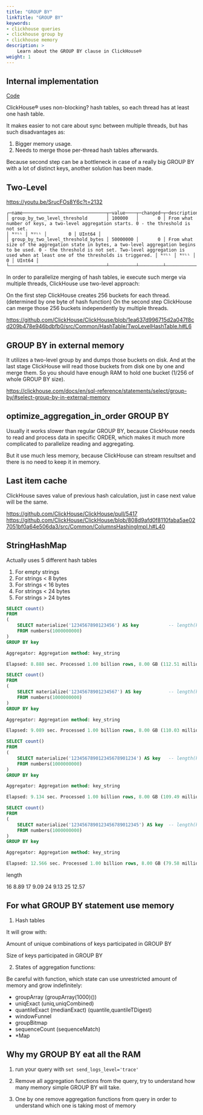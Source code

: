 ```yaml
---
title: "GROUP BY"
linkTitle: "GROUP BY"
keywords:
- clickhouse queries
- clickhouse group by
- clickhouse memory
description: >
    Learn about the GROUP BY clause in ClickHouse®
weight: 1
---
```


## Internal implementation

[Code](https://github.com/ClickHouse/ClickHouse/blob/8ab5270ded39c8b044f60f73c1de00c8117ab8f2/src/Interpreters/Aggregator.cpp#L382)

ClickHouse® uses non-blocking? hash tables, so each thread has at least one hash table.

It makes easier to not care about sync between multiple threads, but has such disadvantages as: 
1. Bigger memory usage.
2. Needs to merge those per-thread hash tables afterwards.


Because second step can be a bottleneck in case of a really big GROUP BY with a lot of distinct keys, another solution has been made.

## Two-Level

https://youtu.be/SrucFOs8Y6c?t=2132

```
┌─name───────────────────────────────┬─value────┬─changed─┬─description────────────────────────────────────────────────────────────────────────────────────────────────────────────────────────────────────────────────────────────────────────────────────────────────┬─min──┬─max──┬─readonly─┬─type───┐
│ group_by_two_level_threshold       │ 100000   │       0 │ From what number of keys, a two-level aggregation starts. 0 - the threshold is not set.                                                                                                                    │ ᴺᵁᴸᴸ │ ᴺᵁᴸᴸ │        0 │ UInt64 │
│ group_by_two_level_threshold_bytes │ 50000000 │       0 │ From what size of the aggregation state in bytes, a two-level aggregation begins to be used. 0 - the threshold is not set. Two-level aggregation is used when at least one of the thresholds is triggered. │ ᴺᵁᴸᴸ │ ᴺᵁᴸᴸ │        0 │ UInt64 │
└────────────────────────────────────┴──────────┴─────────┴────────────────────────────────────────────────────────────────────────────────────────────────────────────────────────────────────────────────────────────────────────────────────────────────────────────┴──────┴──────┴──────────┴────────┘
```

In order to parallelize merging of hash tables, ie execute such merge via multiple threads, ClickHouse use two-level approach:

On the first step ClickHouse creates 256 buckets for each thread. (determined by one byte of hash function)
On the second step ClickHouse can merge those 256 buckets independently by multiple threads.

https://github.com/ClickHouse/ClickHouse/blob/1ea637d996715d2a047f8cd209b478e946bdbfb0/src/Common/HashTable/TwoLevelHashTable.h#L6


## GROUP BY in external memory

It utilizes a two-level group by and dumps those buckets on disk. And at the last stage ClickHouse will read those buckets from disk one by one and merge them. 
So you should have enough RAM to hold one bucket (1/256 of whole GROUP BY size).

https://clickhouse.com/docs/en/sql-reference/statements/select/group-by/#select-group-by-in-external-memory


## optimize_aggregation_in_order GROUP BY

Usually it works slower than regular GROUP BY, because ClickHouse needs to read and process data in specific ORDER, which makes it much more complicated to parallelize reading and aggregating.

But it use much less memory, because ClickHouse can stream resultset and there is no need to keep it in memory.

## Last item cache

ClickHouse saves value of previous hash calculation, just in case next value will be the same.

https://github.com/ClickHouse/ClickHouse/pull/5417
https://github.com/ClickHouse/ClickHouse/blob/808d9afd0f8110faba5ae027051bf0a64e506da3/src/Common/ColumnsHashingImpl.h#L40

## StringHashMap

Actually uses 5 different hash tables

1. For empty strings
2. For strings < 8 bytes
3. For strings < 16 bytes
4. For strings < 24 bytes
5. For strings > 24 bytes 

```sql
SELECT count()
FROM
(
    SELECT materialize('1234567890123456') AS key           -- length(key) = 16
    FROM numbers(1000000000)
)
GROUP BY key

Aggregator: Aggregation method: key_string

Elapsed: 8.888 sec. Processed 1.00 billion rows, 8.00 GB (112.51 million rows/s., 900.11 MB/s.)

SELECT count()
FROM
(
    SELECT materialize('12345678901234567') AS key          -- length(key) = 17
    FROM numbers(1000000000)
)
GROUP BY key

Aggregator: Aggregation method: key_string

Elapsed: 9.089 sec. Processed 1.00 billion rows, 8.00 GB (110.03 million rows/s., 880.22 MB/s.)

SELECT count()
FROM
(
    SELECT materialize('123456789012345678901234') AS key   -- length(key) = 24
    FROM numbers(1000000000)
)
GROUP BY key

Aggregator: Aggregation method: key_string

Elapsed: 9.134 sec. Processed 1.00 billion rows, 8.00 GB (109.49 million rows/s., 875.94 MB/s.)

SELECT count()
FROM
(
    SELECT materialize('1234567890123456789012345') AS key  -- length(key) = 25
    FROM numbers(1000000000)
)
GROUP BY key

Aggregator: Aggregation method: key_string

Elapsed: 12.566 sec. Processed 1.00 billion rows, 8.00 GB (79.58 million rows/s., 636.67 MB/s.)
```

length 

16       8.89
17       9.09
24       9.13
25      12.57


## For what GROUP BY statement use memory

1. Hash tables 

It will grow with:

Amount of unique combinations of keys participated in GROUP BY

Size of keys participated in GROUP BY

2. States of aggregation functions:

Be careful with function, which state can use unrestricted amount of memory and grow indefinitely:

- groupArray (groupArray(1000)())
- uniqExact  (uniq,uniqCombined)
- quantileExact (medianExact) (quantile,quantileTDigest)
- windowFunnel
- groupBitmap
- sequenceCount (sequenceMatch)
- *Map


## Why my GROUP BY eat all the RAM

1. run your query with `set send_logs_level='trace'`

2. Remove all aggregation functions from the query, try to understand how many memory simple GROUP BY will take.

3. One by one remove aggregation functions from query in order to understand which one is taking most of memory
